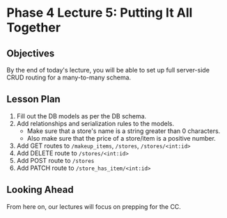 # Phase 4 Lecture 5: Putting It All Together

## Objectives

By the end of today's lecture, you will be able to set up full server-side CRUD routing for a many-to-many schema.

## Lesson Plan

1. Fill out the DB models as per the DB schema.
2. Add relationships and serialization rules to the models.
    - Make sure that a store's name is a string greater than 0 characters.
    - Also make sure that the price of a store/item is a positive number.
3. Add GET routes to `/makeup_items`, `/stores`, `/stores/<int:id>`
4. Add DELETE route to `/stores/<int:id>`
5. Add POST route to `/stores`
6. Add PATCH route to `/store_has_item/<int:id>`

## Looking Ahead

From here on, our lectures will focus on prepping for the CC.